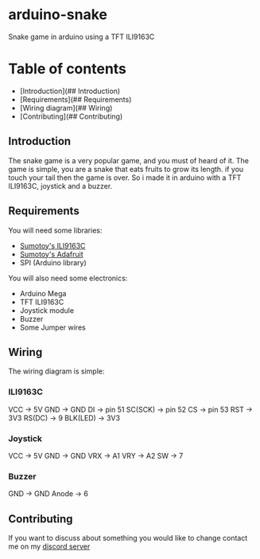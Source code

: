 # arduino-snake
Snake game in arduino using a TFT ILI9163C

# Table of contents
* [Introduction](## Introduction)
* [Requirements](## Requirements)
* [Wiring diagram](## Wiring)
* [Contributing](## Contributing)

## Introduction
The snake game is a very popular game, and you must of heard of it. The game is simple, you are a snake that eats fruits to grow its length. if you touch your tail then the game is over. So i made it in arduino with a TFT ILI9163C, joystick and a buzzer.

## Requirements
You will need some libraries:
* [Sumotoy's ILI9163C](https://github.com/sumotoy/TFT_ILI9163C)
* [Sumotoy's Adafruit](https://github.com/sumotoy/Adafruit-GFX-Library)
* SPI (Arduino library)

You will also need some electronics:
* Arduino Mega
* TFT ILI9163C
* Joystick module
* Buzzer
* Some Jumper wires

## Wiring
The wiring diagram is simple:

### ILI9163C
VCC -> 5V
GND -> GND
DI -> pin 51
SC(SCK) -> pin 52
CS -> pin 53
RST -> 3V3
RS(DC) -> 9
BLK(LED) -> 3V3

### Joystick
VCC -> 5V
GND -> GND
VRX -> A1
VRY -> A2
SW -> 7

### Buzzer
GND -> GND
Anode -> 6

## Contributing
If you want to discuss about something you would like to change contact me on my [discord server](https://discord.gg/HAGQFjr)
